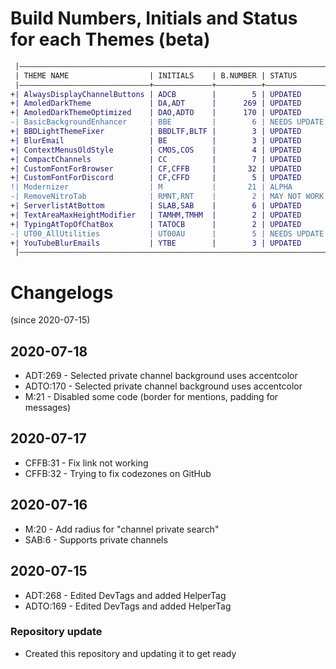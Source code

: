 # Build Numbers, Initials and Status for each Themes (beta)

```diff
 |—————————————————————————————————————————————————————————————————————|
 | THEME NAME                  | INITIALS    | B.NUMBER | STATUS       |
 |—————————————————————————————+—————————————+——————————+——————————————|
+| AlwaysDisplayChannelButtons | ADCB        |        5 | UPDATED      |
+| AmoledDarkTheme             | DA,ADT      |      269 | UPDATED      |
+| AmoledDarkThemeOptimized    | DAO,ADTO    |      170 | UPDATED      |
-| BasicBackgroundEnhancer     | BBE         |        6 | NEEDS UPDATE |
+| BBDLightThemeFixer          | BBDLTF,BLTF |        3 | UPDATED      |
+| BlurEmail                   | BE          |        3 | UPDATED      |
+| ContextMenusOldStyle        | CMOS,COS    |        4 | UPDATED      |
+| CompactChannels             | CC          |        7 | UPDATED      |
+| CustomFontForBrowser        | CF,CFFB     |       32 | UPDATED      |
+| CustomFontForDiscord        | CF,CFFD     |        5 | UPDATED      |
!| Modernizer                  | M           |       21 | ALPHA        |
-| RemoveNitroTab              | RMNT,RNT    |        2 | MAY NOT WORK |
+| ServerlistAtBottom          | SLAB,SAB    |        6 | UPDATED      |
+| TextAreaMaxHeightModifier   | TAMHM,TMHM  |        2 | UPDATED      |
+| TypingAtTopOfChatBox        | TATOCB      |        2 | UPDATED      |
-| UT00_AllUtilities           | UT00AU      |        5 | NEEDS UPDATE |
+| YouTubeBlurEmails           | YTBE        |        3 | UPDATED      |
 |—————————————————————————————————————————————————————————————————————|
```

# Changelogs

(since 2020-07-15)

## 2020-07-18

- ADT:269 - Selected private channel background uses accentcolor
- ADTO:170 - Selected private channel background uses accentcolor
- M:21 - Disabled some code (border for mentions, padding for messages)

## 2020-07-17

- CFFB:31 - Fix link not working
- CFFB:32 - Trying to fix codezones on GitHub

## 2020-07-16

- M:20 - Add radius for "channel private search"
- SAB:6 - Supports private channels

## 2020-07-15

- ADT:268 - Edited DevTags and added HelperTag
- ADTO:169 - Edited DevTags and added HelperTag

### Repository update

- Created this repository and updating it to get ready
